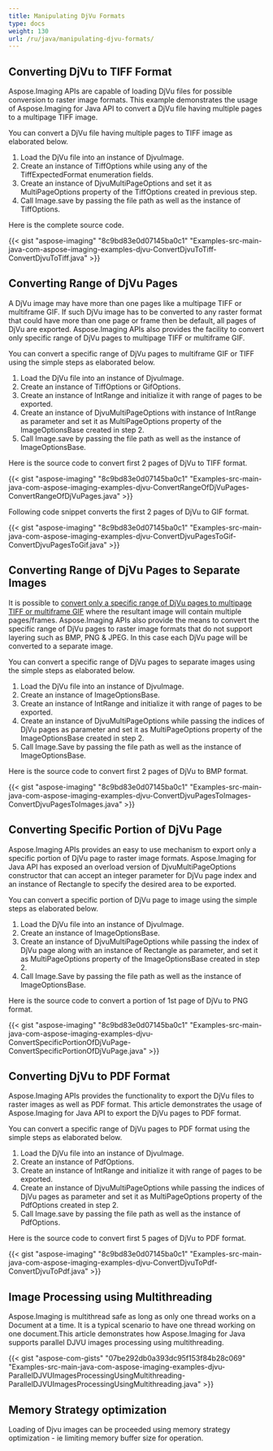 ```yaml
---
title: Manipulating DjVu Formats
type: docs
weight: 130
url: /ru/java/manipulating-djvu-formats/
---
```


## **Converting DjVu to TIFF Format**
Aspose.Imaging APIs are capable of loading DjVu files for possible conversion to raster image formats. This example demonstrates the usage of Aspose.Imaging for Java API to convert a DjVu file having multiple pages to a multipage TIFF image.

You can convert a DjVu file having multiple pages to TIFF image as elaborated below.

1. Load the DjVu file into an instance of DjvuImage.
1. Create an instance of TiffOptions while using any of the TiffExpectedFormat enumeration fields.
1. Create an instance of DjvuMultiPageOptions and set it as MultiPageOptions property of the TiffOptions created in previous step.
1. Call Image.save by passing the file path as well as the instance of TiffOptions.

Here is the complete source code.

{{< gist "aspose-imaging" "8c9bd83e0d07145ba0c1" "Examples-src-main-java-com-aspose-imaging-examples-djvu-ConvertDjvuToTiff-ConvertDjvuToTiff.java" >}}
## **Converting Range of DjVu Pages**
A DjVu image may have more than one pages like a multipage TIFF or multiframe GIF. If such DjVu image has to be converted to any raster format that could have more than one page or frame then be default, all pages of DjVu are exported. Aspose.Imaging APIs also provides the facility to convert only specific range of DjVu pages to multipage TIFF or multiframe GIF.

You can convert a specific range of DjVu pages to multiframe GIF or TIFF using the simple steps as elaborated below.

1. Load the DjVu file into an instance of DjvuImage.
1. Create an instance of TiffOptions or GifOptions.
1. Create an instance of IntRange and initialize it with range of pages to be exported.
1. Create an instance of DjvuMultiPageOptions with instance of IntRange as parameter and set it as MultiPageOptions property of the ImageOptionsBase created in step 2.
1. Call Image.save by passing the file path as well as the instance of ImageOptionsBase.

Here is the source code to convert first 2 pages of DjVu to TIFF format.

{{< gist "aspose-imaging" "8c9bd83e0d07145ba0c1" "Examples-src-main-java-com-aspose-imaging-examples-djvu-ConvertRangeOfDjVuPages-ConvertRangeOfDjVuPages.java" >}}


Following code snippet converts the first 2 pages of DjVu to GIF format.

{{< gist "aspose-imaging" "8c9bd83e0d07145ba0c1" "Examples-src-main-java-com-aspose-imaging-examples-djvu-ConvertDjvuPagesToGif-ConvertDjvuPagesToGif.java" >}}
## **Converting Range of DjVu Pages to Separate Images**
It is possible to [convert only a specific range of DjVu pages to multipage TIFF or multiframe GIF](/pages/createpage.action?spaceKey=imagingjava&title=Converting+Range+of+DjVu+Pages&linkCreation=true&fromPageId=15303062) where the resultant image will contain multiple pages/frames. Aspose.Imaging APIs also provide the means to convert the specific range of DjVu pages to raster image formats that do not support layering such as BMP, PNG & JPEG. In this case each DjVu page will be converted to a separate image.

You can convert a specific range of DjVu pages to separate images using the simple steps as elaborated below.

1. Load the DjVu file into an instance of DjvuImage.
1. Create an instance of ImageOptionsBase.
1. Create an instance of IntRange and initialize it with range of pages to be exported.
1. Create an instance of DjvuMultiPageOptions while passing the indices of DjVu pages as parameter and set it as MultiPageOptions property of the ImageOptionsBase created in step 2.
1. Call Image.Save by passing the file path as well as the instance of ImageOptionsBase.

Here is the source code to convert first 2 pages of DjVu to BMP format.

{{< gist "aspose-imaging" "8c9bd83e0d07145ba0c1" "Examples-src-main-java-com-aspose-imaging-examples-djvu-ConvertDjvuPagesToImages-ConvertDjvuPagesToImages.java" >}}
## **Converting Specific Portion of DjVu Page**
Aspose.Imaging APIs provides an easy to use mechanism to export only a specific portion of DjVu page to raster image formats. Aspose.Imaging for Java API has exposed an overload version of DjvuMultiPageOptions constructor that can accept an integer parameter for DjVu page index and an instance of Rectangle to specify the desired area to be exported.

You can convert a specific portion of DjVu page to image using the simple steps as elaborated below.

1. Load the DjVu file into an instance of DjvuImage.
1. Create an instance of ImageOptionsBase.
1. Create an instance of DjvuMultiPageOptions while passing the index of DjVu page along with an instance of Rectangle as parameter, and set it as MultiPageOptions property of the ImageOptionsBase created in step 2.
1. Call Image.Save by passing the file path as well as the instance of ImageOptionsBase.

Here is the source code to convert a portion of 1st page of DjVu to PNG format.

{{< gist "aspose-imaging" "8c9bd83e0d07145ba0c1" "Examples-src-main-java-com-aspose-imaging-examples-djvu-ConvertSpecificPortionOfDjVuPage-ConvertSpecificPortionOfDjVuPage.java" >}}
## **Converting DjVu to PDF Format**
Aspose.Imaging APIs provides the functionality to export the DjVu files to raster images as well as PDF format. This article demonstrates the usage of Aspose.Imaging for Java API to export the DjVu pages to PDF format.

You can convert a specific range of DjVu pages to PDF format using the simple steps as elaborated below.

1. Load the DjVu file into an instance of DjvuImage.
1. Create an instance of PdfOptions.
1. Create an instance of IntRange and initialize it with range of pages to be exported.
1. Create an instance of DjvuMultiPageOptions while passing the indices of DjVu pages as parameter and set it as MultiPageOptions property of the PdfOptions created in step 2.
1. Call Image.save by passing the file path as well as the instance of PdfOptions.

Here is the source code to convert first 5 pages of DjVu to PDF format.

{{< gist "aspose-imaging" "8c9bd83e0d07145ba0c1" "Examples-src-main-java-com-aspose-imaging-examples-djvu-ConvertDjvuToPdf-ConvertDjvuToPdf.java" >}}
## **Image Processing using Multithreading**
Aspose.Imaging is multithread safe as long as only one thread works on a Document at a time. It is a typical scenario to have one thread working on one document.This article demonstrates how Aspose.Imaging for Java supports parallel DJVU images processing using multithreading.

{{< gist "aspose-com-gists" "07be292db0a393dc95f153f84b28c069" "Examples-src-main-java-com-aspose-imaging-examples-djvu-ParallelDJVUImagesProcessingUsingMultithreading-ParallelDJVUImagesProcessingUsingMultithreading.java" >}}
## **Memory Strategy optimization**
Loading of Djvu images can be proceeded using memory strategy optimization - ie limiting memory buffer size for operation.


